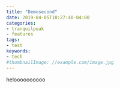 ```yaml
---
title: "Demosecond"
date: 2019-04-05T10:27:40-04:00
categories:
- tranquilpeak
- features
tags:
- test
keywords:
- tech
#thumbnailImage: //example.com/image.jpg
---
```

heloooooooooo
<!--more-->
